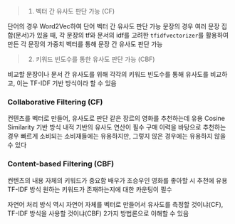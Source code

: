 > 1. 벡터 간 유사도 판단 가능 (CF)

단어의 경우 Word2Vec하여 단어 벡터 간 유사도 판단 가능
문장의 경우 여러 문장 집합(문서)가 있을 때, 각 문장의 tf와 문서의 idf를 고려한 `tfidfvectorizer`를 활용하여 만든 각 문장의 가중치 벡터를 통해 문장 간 유사도 판단 가능

> 2. 키워드 빈도수를 통한 유사도 판단 가능 (CBF)

비교할 문장이나 문서 간 유사도를 위해 각각의 키워드 빈도수를 통해 유사도를 비교하고, 이는 TF-IDF 기반 방식이라 할 수 있음

### Collaborative Filtering (CF)

컨텐츠를 벡터로 만들어, 유사도로 판단
같은 장르의 영화를 추천하는데 유용
Cosine Similarity 기반 방식
내적 기반의 유사도 연산이 필수
구매 이력을 바탕으로 추천하는 경우 빠르게 소비되는 소비재들에는 유용하지만, 그렇지 않은 경우에는 유용하지 않을 수 있다

### Content-based Filtering (CBF)

컨텐츠의 내용 자체의 키워드가 중요함
배우가 조승우인 영화를 좋아할 시 추천에 유용
TF-IDF 방식
원하는 키워드가 존재하는지에 대한 카운팅이 필수

자연어 처리 방식 역시 자연어 자체를 벡터로 만들어서 유사도를 측정할 것이냐(CF), TF-IDF 방식을 사용할 것이냐(CBF) 2가지 방법론으로 이해할 수 있음
